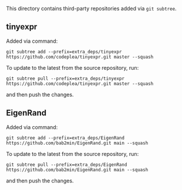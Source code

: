This directory contains third-party repositories added via `git subtree`.

## tinyexpr

Added via command:

```
git subtree add --prefix=extra_deps/tinyexpr https://github.com/codeplea/tinyexpr.git master --squash
```

To update to the latest from the source repository, run:

```
git subtree pull --prefix=extra_deps/tinyexpr https://github.com/codeplea/tinyexpr.git master --squash
```

and then push the changes.

## EigenRand

Added via command:

```
git subtree add --prefix=extra_deps/EigenRand https://github.com/bab2min/EigenRand.git main --squash
```

To update to the latest from the source repository, run:

```
git subtree pull --prefix=extra_deps/EigenRand https://github.com/bab2min/EigenRand.git main --squash
```

and then push the changes.

